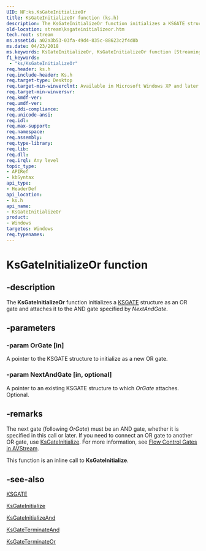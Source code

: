 ```yaml
---
UID: NF:ks.KsGateInitializeOr
title: KsGateInitializeOr function (ks.h)
description: The KsGateInitializeOr function initializes a KSGATE structure as an OR gate and attaches it to the AND gate specified by NextAndGate.
old-location: stream\ksgateinitializeor.htm
tech.root: stream
ms.assetid: a02a3b53-03fa-49d4-835c-88623c2f4d8b
ms.date: 04/23/2018
ms.keywords: KsGateInitializeOr, KsGateInitializeOr function [Streaming Media Devices], avfunc_6741b878-dfae-4d40-9040-ab78d32243e2.xml, ks/KsGateInitializeOr, stream.ksgateinitializeor
f1_keywords:
 - "ks/KsGateInitializeOr"
req.header: ks.h
req.include-header: Ks.h
req.target-type: Desktop
req.target-min-winverclnt: Available in Microsoft Windows XP and later operating systems and DirectX 8.0 and later DirectX versions.
req.target-min-winversvr: 
req.kmdf-ver: 
req.umdf-ver: 
req.ddi-compliance: 
req.unicode-ansi: 
req.idl: 
req.max-support: 
req.namespace: 
req.assembly: 
req.type-library: 
req.lib: 
req.dll: 
req.irql: Any level
topic_type:
- APIRef
- kbSyntax
api_type:
- HeaderDef
api_location:
- ks.h
api_name:
- KsGateInitializeOr
product:
- Windows
targetos: Windows
req.typenames: 
---
```


# KsGateInitializeOr function


## -description


The<b> KsGateInitializeOr</b> function initializes a <a href="https://docs.microsoft.com/windows-hardware/drivers/ddi/ks/ns-ks-_ksgate">KSGATE</a> structure as an OR gate and attaches it to the AND gate specified by <i>NextAndGate</i>.


## -parameters




### -param OrGate [in]

A pointer to the KSGATE structure to initialize as a new OR gate.


### -param NextAndGate [in, optional]

A pointer to an existing KSGATE structure to which <i>OrGate</i> attaches. Optional.


## -remarks



The next gate (following <i>OrGate</i>) must be an AND gate, whether it is specified in this call or later. If you need to connect an OR gate to another OR gate, use <a href="https://docs.microsoft.com/windows-hardware/drivers/ddi/ks/nf-ks-ksgateinitialize">KsGateInitialize</a>. For more information, see <a href="https://docs.microsoft.com/windows-hardware/drivers/stream/flow-control-gates-in-avstream">Flow Control Gates in AVStream</a>.

This function is an inline call to <b>KsGateInitialize</b>.




## -see-also




<a href="https://docs.microsoft.com/windows-hardware/drivers/ddi/ks/ns-ks-_ksgate">KSGATE</a>



<a href="https://docs.microsoft.com/windows-hardware/drivers/ddi/ks/nf-ks-ksgateinitialize">KsGateInitialize</a>



<a href="https://docs.microsoft.com/windows-hardware/drivers/ddi/ks/nf-ks-ksgateinitializeand">KsGateInitializeAnd</a>



<a href="https://docs.microsoft.com/windows-hardware/drivers/ddi/ks/nf-ks-ksgateterminateand">KsGateTerminateAnd</a>



<a href="https://docs.microsoft.com/windows-hardware/drivers/ddi/ks/nf-ks-ksgateterminateor">KsGateTerminateOr</a>
 

 

